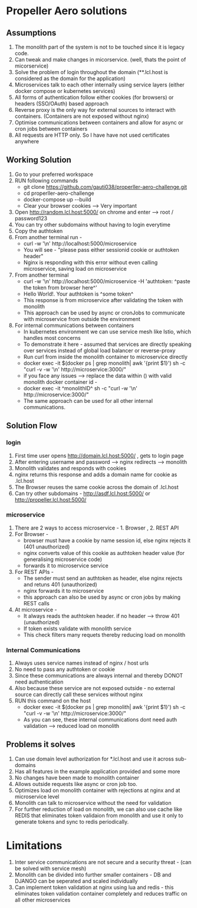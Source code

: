 # Propeller Aero solutions

## Assumptions 
1. The monolith part of the system is not to be touched since it is legacy code.
2. Can tweak and make changes in micorservice. (well, thats the point of micorservice)
3. Solve the problem of login throughout the domain (**.lcl.host is considered as the domain for the application)
4. Microservices talk to each other internally using service layers (either docker compose or kubernetes services)
5. All forms of authentication follow either cookies (for browsers) or headers (SSO/OAuth) based approach
6. Reverse proxy is the only way for external sources to interact with containers. (Containers are not exposed without nginx)
7. Optimise communications between containers and allow for async or cron jobs between containers
8. All requests are HTTP only. So I have have not used certificates anywhere

## Working Solution
1. Go to your preferred workspace 
2. RUN following commands 
    * git clone https://github.com/gauti038/properller-aero-challenge.git
    * cd properller-aero-challenge
    * docker-compose up --build
    * Clear your browser cookies --> Very important
3. Open http://random.lcl.host:5000/ on chrome and enter --> root / password123 
4. You can try other subdomains without having to login everytime
4. Copy the authtoken 
5. From another terminal run - 
    * curl -w '\n' http://localhost:5000/microservice 
    * You will see - "please pass either sessionid cookie or authtoken header"
    * Nginx is responding with this error without even calling microservice, saving load on microservice
6. From another terminal
    * curl -w '\n' http://localhost:5000/microservice -H 'authtoken: ^paste the token from browser here^'
    * Hello World!. Your authtoken is ^some token^
    * This response is from microservice after validating the token with monolith
    * This approach can be used by async or cronJobs to communicate with microservice from outside the environment
7. For internal communications between containers 
    * In kubernetes environment we can use service mesh like Istio, which handles most concerns
    * To demonstrate it here - assumed that services are directly speaking over services instead of global load balancer or reverse-proxy
    * Run curl from inside the monolith container to microservice directly
    * docker exec -it $(docker ps | grep monolith| awk '{print $1}') sh -c "curl -v -w '\n' http://microservice:3000/"
    * if you face any issues --> replace the data within () with valid monolith docker container id - 
    * docker exec -it ^monolithID^ sh -c "curl -w '\n' http://microservice:3000/"
    * The same approach can be used for all other internal communications.

## Solution Flow

### login 
1. First time user opens http://domain.lcl.host:5000/ , gets to login page
2. After entering username and password --> nginx redirects --> monolith 
3. Monolith validates and responds with cookies
4. nginx returns this response and adds a domain name for cookie as .lcl.host
5. The Browser reuses the same cookie across the domain of .lcl.host 
5. Can try other subdomains - http://asdf.lcl.host:5000/ or http://propeller.lcl.host:5000/ 

### microservice 
1. There are 2 ways to access microservice - 1. Browser , 2. REST API 
2. For Browser - 
    * browser must have a cookie by name session id, else nginx rejects it (401 unauthorized)
    * nginx converts value of this cookie as authtoken header value (for generalising microservice code)
    * forwards it to microservice service
3. For REST APIs - 
    * The sender must send an authtoken as header, else nginx rejects and retuns 401 (unauthorized)
    * nginx forwards it to microservice
    * this approach can also be used by async or cron jobs by making REST calls
4. At microservice -
    * It always reads the authtoken header. if no header --> throw 401 (unauthorized)
    * If token exists validate with monolith service 
    * This check filters many requets thereby reducing load on monolith 

### Internal Communications 
1. Always uses service names instead of nginx / host urls 
2. No need to pass any authtoken or cookie 
3. Since these communications are always internal and thereby DONOT need authentication
4. Also because these service are not exposed outside - no external source can directly call these services without nginx
5. RUN this command on the host
    * docker exec -it $(docker ps | grep monolith| awk '{print $1}') sh -c "curl -v -w '\n' http://microservice:3000/"
    * As you can see, these internal communications dont need auth validation --> reduced load on monolith

## Problems it solves 
1. Can use domain level authorization for *.lcl.host and use it across sub-domains
2. Has all features in the example application provided and some more
3. No changes have been made to monolith container
4. Allows outside requests like async or cron job too.
5. Optimizes load on monolith container with rejections at nginx and at microservice level
5. Monolith can talk to microservice without the need for validation
5. For further reduction of load on monolith, we can also use cache like REDIS that eliminates token validaion from monolith and use it only to generate tokens and sync to redis periodically.

# Limitations
1. Inter service communications are not secure and a security threat - (can be solved with service mesh)
2. Monolith can be divided into further smaller containers - DB and DJANGO can be seperated and scaled individually
3. Can implement token validation at nginx using lua and redis - this eliminates token validation container completely and reduces traffic on all other microservices 
